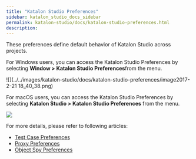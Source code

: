```yaml
---
title: "Katalon Studio Preferences" 
sidebar: katalon_studio_docs_sidebar
permalink: katalon-studio/docs/katalon-studio-preferences.html 
description: 
---
```

These preferences define default behavior of Katalon Studio across projects.

For Windows users, you can access the Katalon Studio Preferences by selecting **Window > Katalon Studio Preferences**from the menu.

![](../../images/katalon-studio/docs/katalon-studio-preferences/image2017-2-21 18_40_38.png)

For macOS users, you can access the Katalon Studio Preferences by selecting **Katalon Studio > Katalon Studio Preferences** from the menu.

![](../../images/katalon-studio/docs/katalon-studio-preferences/35812629_224073458386612_6870838111748751360_n.png)

For more details, please refer to following articles:

*   [Test Case Preferences](/display/KD/Test+Case+Preferences)
*   [Proxy Preferences](/display/KD/Proxy+Preferences)
*   [Object Spy Preferences](/display/KD/Object+Spy+Preferences)